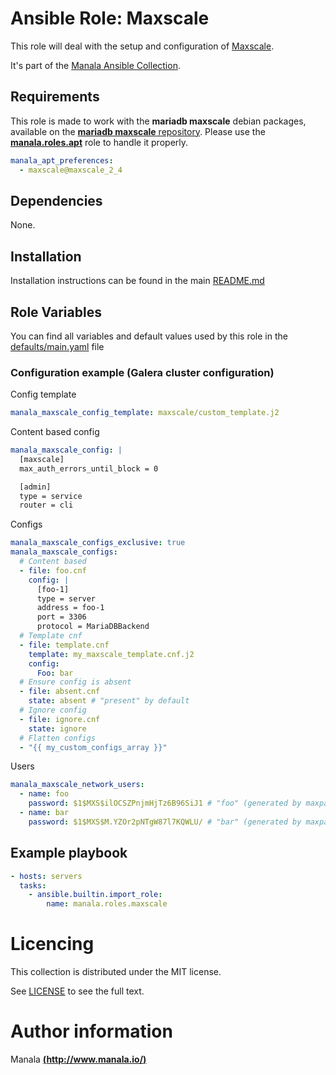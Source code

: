 # Ansible Role: Maxscale

This role will deal with the setup and configuration of [Maxscale](https://mariadb.com/products/technology/maxscale).

It's part of the [Manala Ansible Collection](https://galaxy.ansible.com/manala/roles).

## Requirements

This role is made to work with the __mariadb maxscale__ debian packages, available on the [__mariadb maxscale__ repository](https://downloads.mariadb.com/MaxScale/).
Please use the [**manala.roles.apt**](../apt/) role to handle it properly.

```yaml
manala_apt_preferences:
  - maxscale@maxscale_2_4
```

## Dependencies

None.

## Installation

Installation instructions can be found in the main [README.md](https://github.com/manala/ansible-roles/blob/master/README.md)

## Role Variables

You can find all variables and default values used by this role in the [defaults/main.yaml](./defaults/main.yaml) file

### Configuration example (Galera cluster configuration)

Config template
```yaml
manala_maxscale_config_template: maxscale/custom_template.j2
```

Content based config
```yaml
manala_maxscale_config: |
  [maxscale]
  max_auth_errors_until_block = 0

  [admin]
  type = service
  router = cli
```

Configs
```yaml
manala_maxscale_configs_exclusive: true
manala_maxscale_configs:
  # Content based
  - file: foo.cnf
    config: |
      [foo-1]
      type = server
      address = foo-1
      port = 3306
      protocol = MariaDBBackend
  # Template cnf
  - file: template.cnf
    template: my_maxscale_template.cnf.j2
    config:
      Foo: bar
  # Ensure config is absent
  - file: absent.cnf
    state: absent # "present" by default
  # Ignore config
  - file: ignore.cnf
    state: ignore
  # Flatten configs
  - "{{ my_custom_configs_array }}"
```


Users
```yaml
manala_maxscale_network_users:
  - name: foo
    password: $1$MXS$ilOCSZPnjmHjTz6B96SiJ1 # "foo" (generated by maxpasswd)
  - name: bar
    password: $1$MXS$M.YZOr2pNTgW87l7KQWLU/ # "bar" (generated by maxpasswd)
```

## Example playbook

```yaml
- hosts: servers
  tasks:
    - ansible.builtin.import_role:  
        name: manala.roles.maxscale
```

# Licencing

This collection is distributed under the MIT license.

See [LICENSE](https://opensource.org/licenses/MIT) to see the full text.

# Author information

Manala [**(http://www.manala.io/)**](http://www.manala.io)
